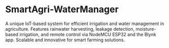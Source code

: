 # SmartAgri-WaterManager
A unique IoT-based system for efficient irrigation and water management in agriculture. Features rainwater harvesting, leakage detection, moisture-based irrigation, and remote control via NodeMCU ESP32 and the Blynk app. Scalable and innovative for smart farming solutions.

